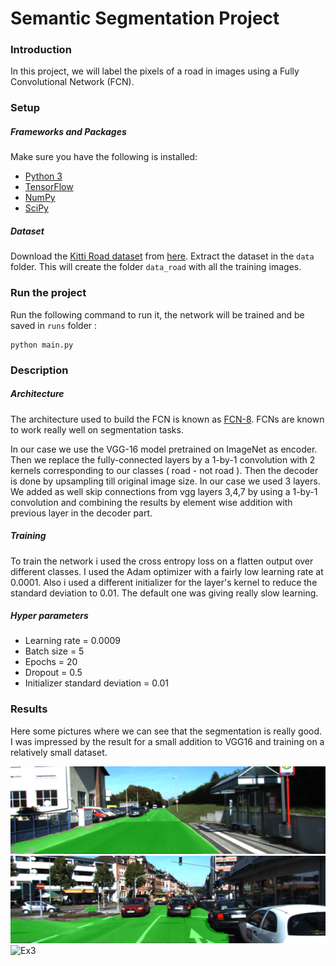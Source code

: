 # Semantic Segmentation Project
### Introduction
In this project, we will label the pixels of a road in images using a Fully Convolutional Network (FCN).

### Setup
##### Frameworks and Packages
Make sure you have the following is installed:
 - [Python 3](https://www.python.org/)
 - [TensorFlow](https://www.tensorflow.org/)
 - [NumPy](http://www.numpy.org/)
 - [SciPy](https://www.scipy.org/)
##### Dataset
Download the [Kitti Road dataset](http://www.cvlibs.net/datasets/kitti/eval_road.php) from [here](http://www.cvlibs.net/download.php?file=data_road.zip).  Extract the dataset in the `data` folder.  This will create the folder `data_road` with all the training images.

### Run the project
Run the following command to run it, the network will be trained and be saved in `runs` folder :
```
python main.py
```

### Description
##### Architecture
The architecture used to build the FCN is known as [FCN-8](https://people.eecs.berkeley.edu/~jonlong/long_shelhamer_fcn.pdf). FCNs are known to work really well on segmentation tasks.

In our case we use the VGG-16 model pretrained on ImageNet as encoder. Then we replace the fully-connected layers by a 1-by-1 convolution with 2 kernels corresponding to our classes ( road - not road ). Then the decoder is done by upsampling till original image size. In our case we used 3 layers. We added as well skip connections from vgg layers 3,4,7 by using a 1-by-1 convolution and combining the results by element wise addition with previous layer in the decoder part.

##### Training

To train the network i used the cross entropy loss on a  flatten output over different classes.
 I used the Adam optimizer with a fairly low learning rate at 0.0001.
 Also i used a different initializer for the layer's kernel to reduce the standard deviation to 0.01. The default one was giving really slow learning.

 
##### Hyper parameters

* Learning rate = 0.0009
* Batch size = 5
* Epochs = 20
* Dropout = 0.5
* Initializer standard deviation = 0.01
  
### Results
 
Here some pictures where we can see that the segmentation is really good. I was impressed by the result for a small addition to VGG16 and training on a relatively small dataset.

![Ex1](./images/um_000013.png) 
![Ex2](./images/um_000061.png) 
![Ex3](./images/uu_000089.png)